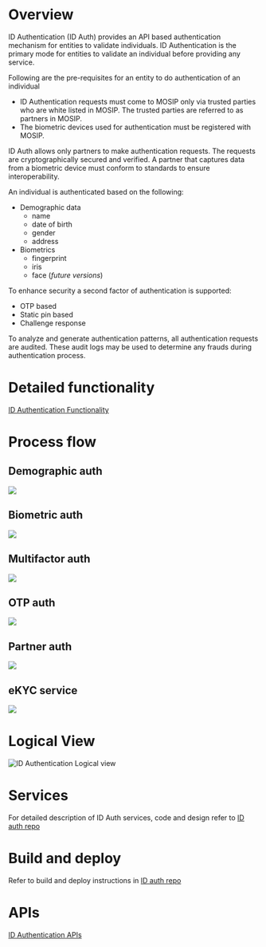 # Overview

ID Authentication (ID Auth) provides an API based authentication mechanism for entities to validate individuals. ID Authentication is the primary mode for entities to validate an individual before providing any service.

Following are the pre-requisites for an entity to do authentication of an individual
* ID Authentication requests must come to MOSIP only via trusted parties who are white listed in MOSIP. The trusted parties are referred to as partners in MOSIP.
* The biometric devices used for authentication must be registered with MOSIP.

ID Auth allows only partners to make authentication requests.  The requests are cryptographically secured and verified.  A partner that captures data from a biometric device must conform to standards to ensure interoperability. 

An individual is authenticated based on the following: 
* Demographic data
    * name 
    * date of birth
    * gender 
    * address
* Biometrics
    * fingerprint
    * iris 
    * face (_future versions_) 

To enhance security a second factor of authentication is supported:
* OTP based 
* Static pin based 
* Challenge response

To analyze and generate authentication patterns, all authentication requests are audited. These audit logs may be used to determine any frauds during authentication process.

# Detailed functionality
[ID Authentication Functionality](ID-Authentication-Functionality.md)

# Process flow
## Demographic auth
![](_images/auth/id_auth_demo_auth_flow.jpg)

## Biometric auth 
![](_images/auth/id_auth_biometric_auth_flow.jpg)

## Multifactor auth 
![](_images/auth/id_auth_multifactor_auth_flow.jpg)

## OTP auth
![](_images/auth/id_auth_otp_auth_flow.jpg)

## Partner auth
![](_images/auth/id_auth_partner_auth_flow.jpg)

## eKYC service
![](_images/auth/id_auth_ekyc_service_flow.jpg)

# Logical View    
![ID Authentication Logical view](_images/auth/id_auth_logical_view.png)

# Services

For detailed description of ID Auth services, code and design refer to [ID auth repo](https://github.com/mosip/id-authentication)

# Build and deploy

Refer to build and deploy instructions in [ID auth repo](https://github.com/mosip/id-authentication)

# APIs
[ID Authentication APIs](ID-Authentication-APIs.md)

